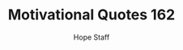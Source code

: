 ---
image: /assets/img/mq/mq_162_hugo.png
title: Motivational Quotes 162
categories:
  - Motivational Quotes
author: Hope Staff
notes: Motivational Quotes 162
embed: >-
  EMBED_GOES_HERE
transcript: >-
  SOME LINES OF TEXT START HERE
---